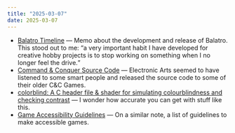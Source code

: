 ```yaml
---
title: "2025-03-07"
date: 2025-03-07
---
```


- [Balatro Timeline](https://localthunk.com/blog/balatro-timeline-3aarhThe) — Memo about the development and release of Balatro. This stood out to me: <q>a very important habit I have developed for creative hobby projects is to stop working on something when I no longer feel the drive.</q>
- [Command & Conquer Source Code](https://github.com/electronicarts) — Electronic Arts seemed to have listened to some smart people and released the source code to some of their older C&C Games.
- [colorblind: A C header file & shader for simulating colourblindness and checking contrast](https://github.com/azmr/colourblind) — I wonder how accurate you can get with stuff like this.
- [Game Accessibility Guidelines](https://gameaccessibilityguidelines.com/full-list/) — On a similar note, a list of guidelines to make accessible games.

